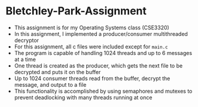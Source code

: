 # Bletchley-Park-Assignment
- This assignment is for my Operating Systems class (CSE3320)
- In this assignment, I implemented a producer/consumer multithreaded decryptor
- For this assignment, all c files were included except for `main.c`
- The program is capable of handling 1024 threads and up to 6 messages at a time
- One thread is created as the producer, which gets the next file to be decrypted and puts it on the buffer
- Up to 1024 consumer threads read from the buffer, decrypt the message, and output to a file
- This functionality is accomplished by using semaphores and mutexes to prevent deadlocking with many threads running at once
